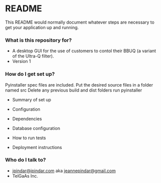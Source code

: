 # README #

This README would normally document whatever steps are necessary to get your application up and running.

### What is this repository for? ###

* A desktop GUI for the use of customers to contol their BBUQ (a variant of the Ultra-Q filter).
* Version 1

### How do I get set up? ###

Pyinstaller spec files are included.
Put the desired source files in a folder named src
Delete any previous build and dist folders
run pyinstaller <name of spec file>



* Summary of set up
 
* Configuration
* Dependencies
* Database configuration
* How to run tests
* Deployment instructions

### Who do I talk to? ###

* jpindar@jpindar.com  aka jeannepindar@gmail.com
* TelGaAs Inc.